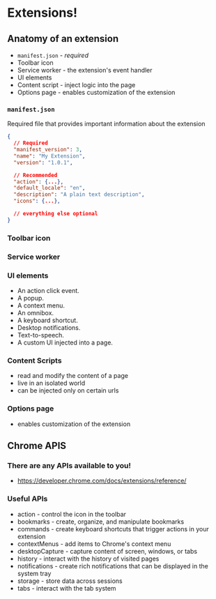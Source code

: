 # Extensions!

## Anatomy of an extension

- `manifest.json` - _required_
- Toolbar icon
- Service worker - the extension's event handler
- UI elements
- Content script - inject logic into the page
- Options page - enables customization of the extension

### `manifest.json`

Required file that provides important information about the extension

```json
{
  // Required
  "manifest_version": 3,
  "name": "My Extension",
  "version": "1.0.1",

  // Recommended
  "action": {...},
  "default_locale": "en",
  "description": "A plain text description",
  "icons": {...},

  // everything else optional
}
```

### Toolbar icon

### Service worker

### UI elements

- An action click event.
- A popup.
- A context menu.
- An omnibox.
- A keyboard shortcut.
- Desktop notifications.
- Text-to-speech.
- A custom UI injected into a page.

### Content Scripts

- read and modify the content of a page
- live in an isolated world
- can be injected only on certain urls

### Options page

- enables customization of the extension

## Chrome APIS

### There are any APIs available to you!

- https://developer.chrome.com/docs/extensions/reference/

### Useful APIs

- action - control the icon in the toolbar
- bookmarks - create, organize, and manipulate bookmarks
- commands - create keyboard shortcuts that trigger actions in your extension
- contextMenus - add items to Chrome's context menu
- desktopCapture - capture content of screen, windows, or tabs
- history - interact with the history of visited pages
- notifications - create rich notifications that can be displayed in the system
  tray
- storage - store data across sessions
- tabs - interact with the tab system
